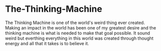 # The-Thinking-Machine
The Thinking Machine is one of the world's weird thing ever created.
Making an impact in the world has been one of my greatest desire and the thinking machine is what is needed to make that goal possible.
It sound weird but everthing everything in this world was created through thought energy and all that it takes is to believe it.
